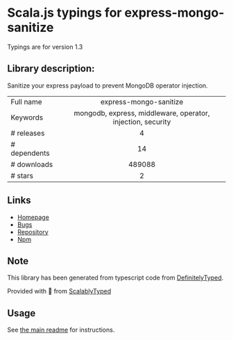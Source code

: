 
# Scala.js typings for express-mongo-sanitize

Typings are for version 1.3

## Library description:
Sanitize your express payload to prevent MongoDB operator injection.

|                    |                 |
| ------------------ | :-------------: |
| Full name          | express-mongo-sanitize |
| Keywords           | mongodb, express, middleware, operator, injection, security |
| # releases         | 4 |
| # dependents       | 14 |
| # downloads        | 489088 |
| # stars            | 2 |

## Links
- [Homepage](https://github.com/fiznool/express-mongo-sanitize#readme)
- [Bugs](https://github.com/fiznool/express-mongo-sanitize/issues)
- [Repository](https://github.com/fiznool/express-mongo-sanitize)
- [Npm](https://www.npmjs.com/package/express-mongo-sanitize)
    


## Note
This library has been generated from typescript code from [DefinitelyTyped](https://definitelytyped.org).

Provided with :purple_heart: from [ScalablyTyped](https://github.com/oyvindberg/ScalablyTyped)

## Usage
See [the main readme](../../readme.md) for instructions.


